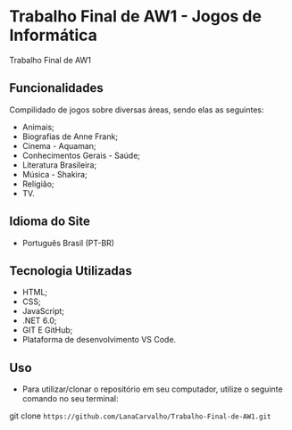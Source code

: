 # Trabalho Final de AW1 - Jogos de Informática

Trabalho Final de AW1

## Funcionalidades

Compilidado de jogos sobre diversas áreas, sendo elas as seguintes:

- Animais;
- Biografias de Anne Frank;
- Cinema - Aquaman;
- Conhecimentos Gerais - Saúde;
- Literatura Brasileira;
- Música - Shakira;
- Religião;
- TV.

## Idioma do Site

- Português Brasil (PT-BR)

## Tecnologia Utilizadas

- HTML;
- CSS; 
- JavaScript;
- .NET 6.0;
- GIT E GitHub;
- Plataforma de desenvolvimento VS Code.

## Uso

- Para utilizar/clonar o repositório em seu computador, utilize o seguinte comando no seu terminal:

git clone `https://github.com/LanaCarvalho/Trabalho-Final-de-AW1.git`